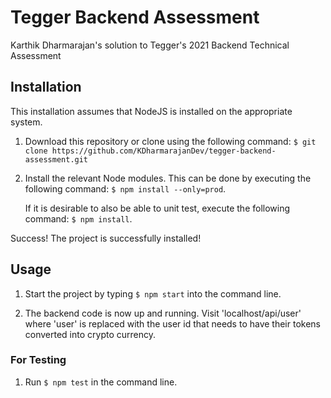 # Tegger Backend Assessment
Karthik Dharmarajan's solution to Tegger's 2021 Backend Technical Assessment

## Installation
This installation assumes that NodeJS is installed on the appropriate system.

1. Download this repository or clone using the following command:
`$ git clone https://github.com/KDharmarajanDev/tegger-backend-assessment.git`

2. Install the relevant Node modules. This can be done by executing the following command:
`$ npm install --only=prod`. 
    
    If it is desirable to also be able to unit test, execute the following command: `$ npm install`.

Success! The project is successfully installed!

## Usage

1. Start the project by typing `$ npm start` into the command line.

2. The backend code is now up and running. Visit 'localhost/api/user' where 'user' is replaced with the user id that needs to have their tokens converted into crypto currency.

### For Testing

1. Run `$ npm test` in the command line.